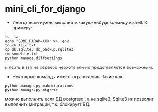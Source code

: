 # mini_cli_for_django

- Иногда если нужно выполнить какую-нибудь команду в shell. 
К примеру:

```shell
ls -la
echo "SOME_PARAM=XXX" >> .env
touch file.txt
cp db.sqlite3 db_backup.sqlite3
rm somefile.txt
python manage.diffsettings
```
и лезть в ssh на сервере неохота или не представляется возможным.

- Некоторые команды имеют ограничения. Такие как:
```shell
python manage.py makemigrations
python manage.py migrate
```
можно выполнить если БД postgresql, а не sqlite3. Sqlite3 не позволит выполнить миграции, т.к. блокирует БД.


